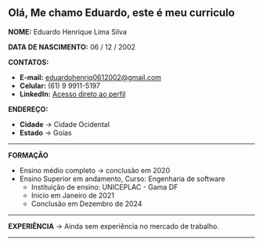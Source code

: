 ## Olá, Me chamo Eduardo, este é meu curriculo
**NOME:** Eduardo Henrique Lima Silva

**DATA DE NASCIMENTO:** 06 / 12 / 2002

**CONTATOS:**
* **E-mail:** eduardohenriq0612002@gmail.com
* **Celular:** (61) 9 9911-5197
* **LinkedIn:**  [Acesso direto ao perfil](https://www.linkedin.com/in/eduardohrq/)

**ENDEREÇO:**
* **Cidade** → Cidade Ocidental
* **Estado** → Goias

---

**FORMAÇÃO**
* Ensino médio completo → conclusão em 2020
* Ensino Superior em andamento, Curso: Engenharia de software 
  * Instituição de ensino: UNICEPLAC - Gama DF
  * Inicio em Janeiro de 2021 
  * Conclusão em Dezembro de 2024

---

**EXPERIÊNCIA** → Ainda sem experiência no mercado de trabalho.

--- 


